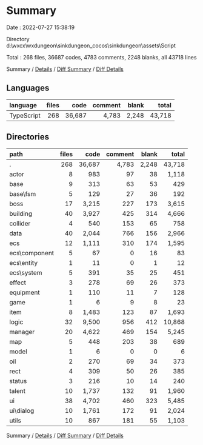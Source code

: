 # Summary

Date : 2022-07-27 15:38:19

Directory d:\\wxcx\\wxdungeon\\sinkdungeon_cocos\\sinkdungeon\\assets\\Script

Total : 268 files,  36687 codes, 4783 comments, 2248 blanks, all 43718 lines

Summary / [Details](details.md) / [Diff Summary](diff.md) / [Diff Details](diff-details.md)

## Languages
| language | files | code | comment | blank | total |
| :--- | ---: | ---: | ---: | ---: | ---: |
| TypeScript | 268 | 36,687 | 4,783 | 2,248 | 43,718 |

## Directories
| path | files | code | comment | blank | total |
| :--- | ---: | ---: | ---: | ---: | ---: |
| . | 268 | 36,687 | 4,783 | 2,248 | 43,718 |
| actor | 8 | 983 | 97 | 38 | 1,118 |
| base | 9 | 313 | 63 | 53 | 429 |
| base\\fsm | 5 | 129 | 27 | 36 | 192 |
| boss | 17 | 3,215 | 227 | 173 | 3,615 |
| building | 40 | 3,927 | 425 | 314 | 4,666 |
| collider | 4 | 540 | 153 | 65 | 758 |
| data | 40 | 2,044 | 766 | 156 | 2,966 |
| ecs | 12 | 1,111 | 310 | 174 | 1,595 |
| ecs\\component | 5 | 67 | 0 | 16 | 83 |
| ecs\\entity | 1 | 11 | 0 | 1 | 12 |
| ecs\\system | 5 | 391 | 35 | 25 | 451 |
| effect | 3 | 278 | 69 | 26 | 373 |
| equipment | 1 | 110 | 11 | 7 | 128 |
| game | 1 | 6 | 9 | 8 | 23 |
| item | 8 | 1,483 | 123 | 87 | 1,693 |
| logic | 32 | 9,500 | 956 | 412 | 10,868 |
| manager | 20 | 4,622 | 469 | 154 | 5,245 |
| map | 5 | 448 | 203 | 38 | 689 |
| model | 1 | 6 | 0 | 0 | 6 |
| oil | 2 | 270 | 69 | 34 | 373 |
| rect | 4 | 309 | 50 | 26 | 385 |
| status | 3 | 216 | 10 | 14 | 240 |
| talent | 10 | 1,737 | 132 | 91 | 1,960 |
| ui | 38 | 4,702 | 460 | 323 | 5,485 |
| ui\\dialog | 10 | 1,761 | 172 | 91 | 2,024 |
| utils | 10 | 867 | 181 | 55 | 1,103 |

Summary / [Details](details.md) / [Diff Summary](diff.md) / [Diff Details](diff-details.md)